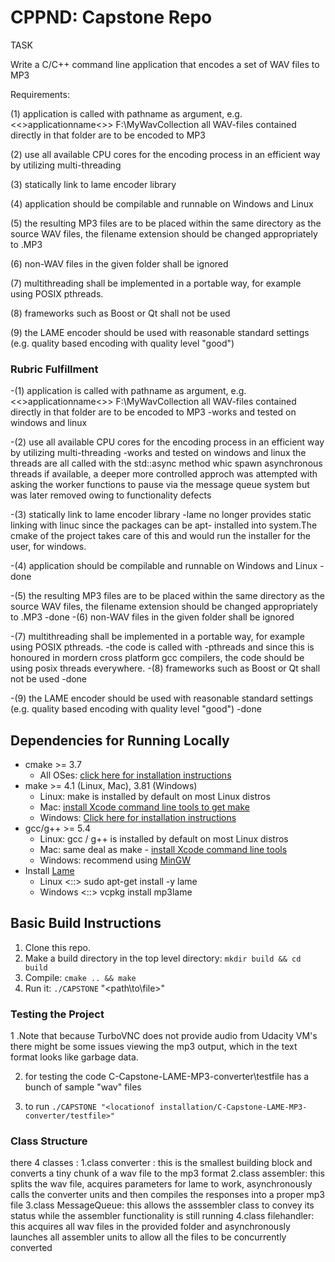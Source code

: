 # CPPND: Capstone  Repo
TASK

Write a C/C++ command line application that encodes a set of WAV files to MP3

Requirements:

(1) application is called with pathname as argument, e.g. <<>applicationname<>> F:\MyWavCollection all WAV-files contained directly in that folder are to be encoded to MP3

(2) use all available CPU cores for the encoding process in an efficient way by utilizing multi-threading

(3) statically link to lame encoder library

(4) application should be compilable and runnable on Windows and Linux

(5) the resulting MP3 files are to be placed within the same directory as the source WAV files, the filename extension should be changed appropriately to .MP3

(6) non-WAV files in the given folder shall be ignored

(7) multithreading shall be implemented in a portable way, for example using POSIX pthreads.

(8) frameworks such as Boost or Qt shall not be used

(9) the LAME encoder should be used with reasonable standard settings (e.g. quality based encoding with quality level "good")


### Rubric Fulfillment
-(1) application is called with pathname as argument, e.g. <<>applicationname<>> F:\MyWavCollection all WAV-files contained directly in that folder are to be encoded to MP3
  -works and tested on windows and linux

-(2) use all available CPU cores for the encoding process in an efficient way by utilizing multi-threading
  -works and tested on windows and linux the threads are all called with the std::async method whic spawn asynchronous threads if available, a deeper more controlled approch was attempted with asking the worker functions to pause via the message queue system but was later removed owing to functionality defects 

-(3) statically link to lame encoder library
 -lame no longer provides static linking with linuc since the packages can be apt- installed into system.The cmake of the project takes care of this and would run the installer for the user, for windows.

-(4) application should be compilable and runnable on Windows and Linux
  -done

-(5) the resulting MP3 files are to be placed within the same directory as the source WAV files, the filename extension should be changed appropriately to .MP3
  -done
-(6) non-WAV files in the given folder shall be ignored

-(7) multithreading shall be implemented in a portable way, for example using POSIX pthreads.
  -the code is called with -pthreads and since this is honoured in mordern cross platform gcc compilers, the code should be using posix threads everywhere.
-(8) frameworks such as Boost or Qt shall not be used
  -done

-(9) the LAME encoder should be used with reasonable standard settings (e.g. quality based encoding with quality level "good")
  -done
## Dependencies for Running Locally
* cmake >= 3.7
  * All OSes: [click here for installation instructions](https://cmake.org/install/)
* make >= 4.1 (Linux, Mac), 3.81 (Windows)
  * Linux: make is installed by default on most Linux distros
  * Mac: [install Xcode command line tools to get make](https://developer.apple.com/xcode/features/)
  * Windows: [Click here for installation instructions](http://gnuwin32.sourceforge.net/packages/make.htm)
* gcc/g++ >= 5.4
  * Linux: gcc / g++ is installed by default on most Linux distros
  * Mac: same deal as make - [install Xcode command line tools](https://developer.apple.com/xcode/features/)
  * Windows: recommend using [MinGW](http://www.mingw.org/)
* Install [Lame](https://sourceforge.net/projects/lame/files/lame/) 
  * Linux <::> sudo apt-get install -y lame
  * Windows <::> vcpkg install mp3lame
  


## Basic Build Instructions

1. Clone this repo.
2. Make a build directory in the top level directory: `mkdir build && cd build`
3. Compile: `cmake .. && make`
4. Run it: `./CAPSTONE` "<path\to\file\>"
### Testing the Project
1 .Note that because TurboVNC does not provide audio from Udacity VM's there might be some issues viewing the mp3 output, which in the text format looks like garbage data. 

2. for testing the code C-Capstone-LAME-MP3-converter\testfile has a bunch of sample "wav" files

3. to run `./CAPSTONE "<locationof installation/C-Capstone-LAME-MP3-converter/testfile>"`

### Class Structure
there 4 classes :
1.class converter : this is the smallest building block and converts a tiny chunk of a wav file to the mp3 format
2.class assembler: this splits the wav file, acquires parameters for lame to work, asynchronously calls the converter units and then compiles the responses into a proper mp3 file
3.class MessageQueue: this allows the asssembler class to convey its status while the assembler functionality is still running 
4.class filehandler: this acquires all wav files in the provided folder and asynchronously launches all assembler units to allow all the files to be concurrently converted
